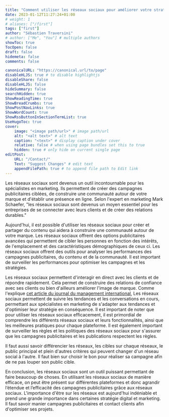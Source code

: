 ```yaml
---
title: "Comment utiliser les réseaux sociaux pour améliorer votre stratégie marketing"
date: 2023-01-12T11:27:24+01:00
# weight: 1
# aliases: ["/first"]
tags: ["first"]
author: "Sébastien Traversini"
# author: ["Me", "You"] # multiple authors
showToc: true
TocOpen: false
draft: false
hidemeta: false
comments: false

canonicalURL: "https://canonical.url/to/page"
disableHLJS: true # to disable highlightjs
disableShare: false
disableHLJS: false
hideSummary: false
searchHidden: true
ShowReadingTime: true
ShowBreadCrumbs: true
ShowPostNavLinks: true
ShowWordCount: true
ShowRssButtonInSectionTermList: true
UseHugoToc: true
cover:
    image: "<image path/url>" # image path/url
    alt: "<alt text>" # alt text
    caption: "<text>" # display caption under cover
    relative: false # when using page bundles set this to true
    hidden: true # only hide on current single page
editPost:
    URL: "/Contact/"
    Text: "Suggest Changes" # edit text
    appendFilePath: true # to append file path to Edit link
---
```

Les réseaux sociaux sont devenus un outil incontournable pour les spécialistes en marketing. Ils permettent de créer des campagnes publicitaires ciblées, de construire une communauté autour de votre marque et d'établir une présence en ligne. Selon l'expert en marketing Mark Schaefer, "les réseaux sociaux sont devenus un moyen essentiel pour les entreprises de se connecter avec leurs clients et de créer des relations durables." 

Aujourd'hui, il est possible d'utiliser les réseaux sociaux pour créer et partager du contenu qui aidera à construire une communauté autour de votre marque. Les réseaux sociaux offrent des options publicitaires avancées qui permettent de cibler les personnes en fonction des intérêts, de l'emplacement et des caractéristiques démographiques de ceux ci. Les réseaux sociaux offrent des outils pour analyser les performances des campagnes publicitaires, du contenu et de la communauté. Il est important de surveiller les performances pour optimiser les campagnes et les stratégies. 

Les réseaux sociaux permettent d'interagir en direct avec les clients et de répondre rapidement. Cela permet de construire des relations de confiance avec ses clients ou bien d'ailleurs améliorer l'image de marque. Comme l'explique [cet article du journal du management international](https://www.tandfonline.com/doi/abs/10.1080/15475778.2014.904658?casa_token=I5vRP_1wsrAAAAAA:9q0Puh-uQ184cxp-ORSBZ8rInwB9WpQZAoyHkixolB5fp0frB8ngGEYVEWl6_ObKkexgZXNPn9jo), Les réseaux sociaux permettent de suivre les tendances et les conversations en cours, permettant aux spécialistes en marketing de s'adapter aux tendances et d'optimiser leur stratégie en conséquence. Il est important de noter que pour utiliser les réseaux sociaux efficacement, il est primordial de comprendre les différents réseaux sociaux et leurs fonctionnalités, ainsi que les meilleures pratiques pour chaque plateforme. Il est également important de surveiller les règles et les politiques des réseaux sociaux pour s'assurer que les campagnes publicitaires et les publications respectent les règles. 

Il faut aussi savoir différencier les réseaux, les cibles sur chaque réseaux, le public principal et plein d'autres critères qui peuvent changer d'un réseau social à l'autre. Il faut bien sur choisir le bon pour réaliser sa campagne afin de ne pas louper son public cible. 

En conclusion, les réseaux sociaux sont un outil puissant permettant de faire beaucoup de choses. En utilisant les réseaux sociaux de manière efficace, on peut être présent sur différentes plateformes et donc agrandir l’étendue et l’efficacité des campagnes publicitaires grâce aux réseaux sociaux. L'importance d'être sur les réseaux est aujourd'hui indéniable et prend une grande importance dans certaines stratégie digital et marketing. Il faut savoir manier campagnes publicitaires et contact clients afin d'optimiser ses projets.

